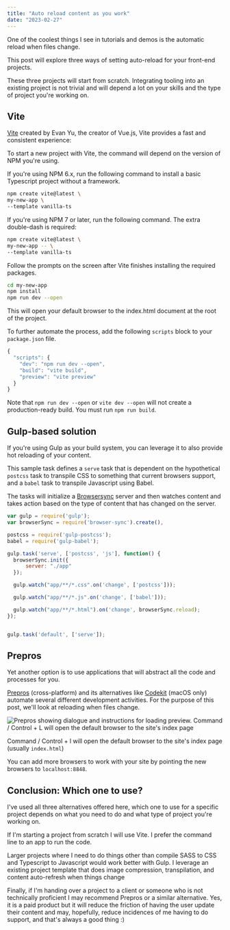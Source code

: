 ```yaml
---
title: "Auto reload content as you work"
date: "2023-02-27"
---
```


One of the coolest things I see in tutorials and demos is the automatic reload when files change.

This post will explore three ways of setting auto-reload for your front-end projects.

These three projects will start from scratch. Integrating tooling into an existing project is not trivial and will depend a lot on your skills and the type of project you're working on.

## Vite

[Vite](https://vitejs.dev/) created by Evan Yu, the creator of Vue.js, Vite provides a fast and consistent experience:

To start a new project with Vite, the command will depend on the version of NPM you're using.

If you're using NPM 6.x, run the following command to install a basic Typescript project without a framework.

```bash
npm create vite@latest \
my-new-app \
--template vanilla-ts
```

If you're using NPM 7 or later, run the following command. The extra double-dash is required:

```bash
npm create vite@latest \
my-new-app -- \
--template vanilla-ts
```

Follow the prompts on the screen after Vite finishes installing the required packages.

```bash
cd my-new-app
npm install
npm run dev --open
```

This will open your default browser to the index.html document at the root of the project.

To further automate the process, add the following `scripts` block to your `package.json` file.

```js
{
  "scripts": {
    "dev": "npm run dev --open",
    "build": "vite build",
    "preview": "vite preview"
  }
}
```

Note that `npm run dev --open` or `vite dev --open` will not create a production-ready build. You must run `npm run build`.

## Gulp-based solution

If you're using Gulp as your build system, you can leverage it to also provide hot reloading of your content.

This sample task defines a `serve` task that is dependent on the hypothetical `postcss` task to transpile CSS to something that current browsers support, and a `babel` task to transpile Javascript using Babel.

The tasks will initialize a [Browsersync](https://browsersync.io/) server and then watches content and takes action based on the type of content that has changed on the server.

```js
var gulp = require('gulp');
var browserSync = require('browser-sync').create(),

postcss = require('gulp-postcss');
babel = require('gulp-babel');

gulp.task('serve', ['postcss', 'js'], function() {
  browserSync.init({
      server: "./app"
  });

  gulp.watch("app/**/*.css".on('change', ['postcss']));

  gulp.watch("app/**/*.js".on('change', ['babel']));

  gulp.watch("app/**/*.html").on('change', browserSync.reload);
});


gulp.task('default', ['serve']);
```

## Prepros

Yet another option is to use applications that will abstract all the code and processes for you.

[Prepros](https://prepros.io/) (cross-platform) and its alternatives like [Codekit](https://codekitapp.com/) (macOS only) automate several different development activities. For the purpose of this post, we'll look at reloading when files change.

![Prepros showing dialogue and instructions for loading preview. Command / Control + L will open the default browser to the site's index page](https://res.cloudinary.com/dfh6ihzvj/image/upload/c_scale,w_500/f_auto,q_auto/prepros-browser-sync-01.png)

Command / Control + l will open the default browser to the site's index page (usually `index.html`)

You can add more browsers to work with your site by pointing the new browsers to `localhost:8848`.

## Conclusion: Which one to use?

I've used all three alternatives offered here, which one to use for a specific project depends on what you need to do and what type of project you're working on.

If I'm starting a project from scratch I will use Vite. I prefer the command line to an app to run the code.

Larger projects where I need to do things other than compile SASS to CSS and Typescript to Javascript would work better with Gulp. I leverage an existing project template that does image compression, transpilation, and content auto-refresh when things change

Finally, if I'm handing over a project to a client or someone who is not technically proficient I may recommend Prepros or a similar alternative. Yes, it is a paid product but it will reduce the friction of having the user update their content and may, hopefully, reduce incidences of me having to do support, and that's always a good thing :)
